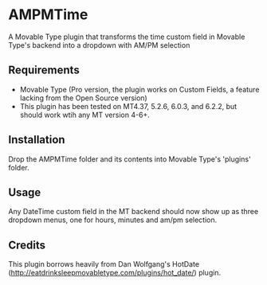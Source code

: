 AMPMTime
========
A Movable Type plugin that transforms the time custom field in Movable Type's backend into a dropdown with AM/PM selection

Requirements
------------
* Movable Type (Pro version, the plugin works on Custom Fields, a feature lacking from the Open Source version)
* This plugin has been tested on MT4.37, 5.2.6, 6.0.3, and 6.2.2, but should work wtih any MT version 4-6+.

Installation
-------------
Drop the AMPMTime folder and its contents into Movable Type's 'plugins' folder.

Usage
------
Any DateTime custom field in the MT backend should now show up as three dropdown menus, one for hours, minutes and am/pm selection.

Credits
--------
This plugin borrows heavily from Dan Wolfgang's HotDate (http://eatdrinksleepmovabletype.com/plugins/hot_date/) plugin.